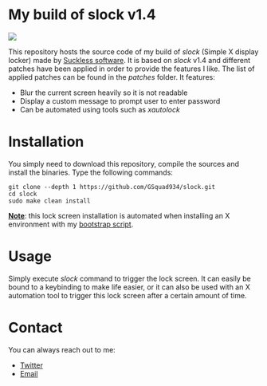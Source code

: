 # My build of slock v1.4

![](https://hostr.co/file/C9xklJPPqSHS/screenshot_20210417-015.png)

This repository hosts the source code of my build of *slock* (Simple X display locker) made by [Suckless software](https://tools.suckless.org/slock/). It is based on *slock* v1.4 and different patches have been applied in order to provide the features I like. The list of applied patches can be found in the *patches* folder. It features:

* Blur the current screen heavily so it is not readable
* Display a custom message to prompt user to enter password
* Can be automated using tools such as *xautolock*

# Installation
You simply need to download this repository, compile the sources and install the binaries. Type the following commands:

```
git clone --depth 1 https://github.com/GSquad934/slock.git
cd slock
sudo make clean install
```

<u>**Note**</u>: this lock screen installation is automated when installing an X environment with my [bootstrap script](https://github.com/GSquad934/bootstrap).

# Usage
Simply execute *slock* command to trigger the lock screen. It can easily be bound to a keybinding to make life easier, or it can also be used with an X automation tool to trigger this lock screen after a certain amount of time.

# Contact
You can always reach out to me:

* [Twitter](https://twitter.com/gaetanict)
* [Email](mailto:gaetan@ictpourtous.com)
